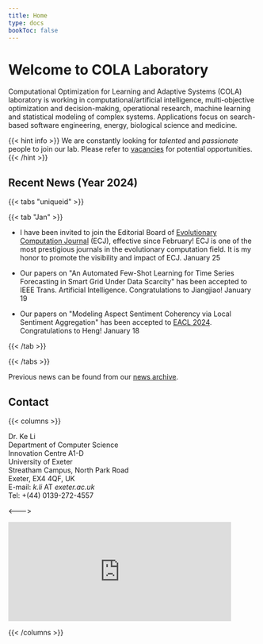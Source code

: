 ```yaml
---
title: Home
type: docs
bookToc: false
---
```


# Welcome to COLA Laboratory

<link rel="stylesheet" href="/academicons/academicons-1.9.0/css/academicons.min.css"/>
<link rel="stylesheet" href="https://maxcdn.bootstrapcdn.com/font-awesome/4.4.0/css/font-awesome.min.css"/>

<script src='https://kit.fontawesome.com/a076d05399.js' crossorigin='anonymous'></script>
<script src="https://kit.fontawesome.com/yourcode.js" crossorigin="anonymous"></script>
<link rel="stylesheet" href="https://fonts.googleapis.com/icon?family=Material+Icons"/>
<link rel="stylesheet" href="https://cdnjs.cloudflare.com/ajax/libs/font-awesome/4.7.0/css/font-awesome.min.css"/>

Computational Optimization for Learning and Adaptive Systems (COLA) laboratory is working in computational/artificial intelligence, multi-objective optimization and decision-making, operational research, machine learning and statistical modeling of complex systems. Applications focus on search-based software engineering, energy, biological science and medicine.

{{< hint info >}}
We are constantly looking for _talented_ and _passionate_ people to join our lab. Please refer to [vacancies](/docs/home/vacancies) for potential opportunities.
{{< /hint >}}

## <i class='fa fa-twitch' style='font-size:19px'></i> Recent News (Year 2024)

{{< tabs "uniqueid" >}}

{{< tab "Jan" >}}

* I have been invited to join the Editorial Board of [Evolutionary Computation Journal](https://direct.mit.edu/evco) (ECJ), effective since February! ECJ is one of the most prestigious journals in the evolutionary computation field. It is my honor to promote the visibility and impact of ECJ. <i class='fa fa-calendar' style='font-size:19px'></i> January 25

* Our papers on "An Automated Few-Shot Learning for Time Series Forecasting in Smart Grid Under Data Scarcity" has been accepted to IEEE Trans. Artificial Intelligence. Congratulations to Jiangjiao! <i class='fa fa-calendar' style='font-size:19px'></i> January 19

* Our papers on "Modeling Aspect Sentiment Coherency via Local Sentiment Aggregation" has been accepted to [EACL 2024](https://2024.eacl.org/). Congratulations to Heng! <i class='fa fa-calendar' style='font-size:19px'></i> January 18

{{< /tab >}}

{{< /tabs >}}

<i class='fa fa-archive' style='font-size:19px'></i> Previous news can be found from our [news archive](/docs/home/news).

## <i class='fa fa-address-card' style='font-size:20px'></i> Contact
{{< columns >}}

Dr. Ke Li<br>
Department of Computer Science<br>
Innovation Centre A1-D<br>
University of Exeter<br>
Streatham Campus, North Park Road<br>
Exeter, EX4 4QF, UK<br>
<i class='fa fa-envelope' style='font-size:15px'></i> E-mail: _k.li_ AT _exeter.ac.uk_<br>
<i class='fa fa-phone-square' style='font-size:16px'></i> Tel: +(44) 0139-272-4557

<--->

<iframe src="https://www.google.com/maps/embed?pb=!1m18!1m12!1m3!1d2525.0014985924795!2d-3.5331215842581605!3d50.73846107951612!2m3!1f0!2f0!3f0!3m2!1i1024!2i768!4f13.1!3m3!1m2!1s0x486da4436e4494cb%3A0x1c62c9fa168f33ac!2sInnovation%20Centre%2C%20Rennes%20Dr%2C%20Exeter%20EX4%204RN!5e0!3m2!1sen!2suk!4v1605568402719!5m2!1sen!2suk" width="450" height="200" frameborder="0" style="border:0;" allowfullscreen="" aria-hidden="false" tabindex="0"></iframe>

{{< /columns >}}
